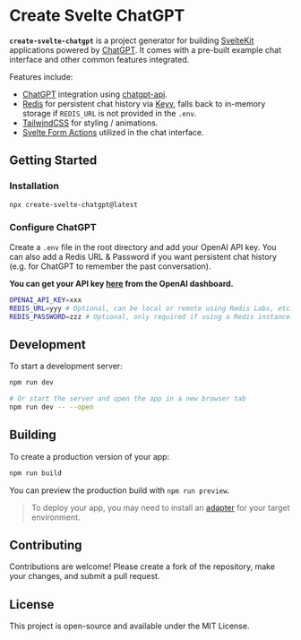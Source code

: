 # Create Svelte ChatGPT

**`create-svelte-chatgpt`** is a project generator for building [SvelteKit](https://kit.svelte.dev/) applications powered by [ChatGPT](https://platform.openai.com/docs/api-reference). It comes with a pre-built example chat interface and other common features integrated.

Features include:

- [ChatGPT](https://platform.openai.com/docs/api-reference) integration using [chatgpt-api](https://github.com/transitive-bullshit/chatgpt-api).
- [Redis](https://redis.io/) for persistent chat history via [Keyv](https://github.com/jaredwray/keyv), falls back to in-memory storage if `REDIS_URL` is not provided in the `.env`.
- [TailwindCSS](https://tailwindcss.com/) for styling / animations.
- [Svelte Form Actions](https://kit.svelte.dev/docs/form-actions) utilized in the chat interface.

## Getting Started

### Installation

```bash
npx create-svelte-chatgpt@latest
```

### Configure ChatGPT

Create a `.env` file in the root directory and add your OpenAI API key. You can also add a Redis URL & Password if you want persistent chat history (e.g. for ChatGPT to remember the past conversation).

**You can get your API key [here](https://platform.openai.com/account/api-keys) from the OpenAI dashboard.**

```bash
OPENAI_API_KEY=xxx
REDIS_URL=yyy # Optional, can be local or remote using Redis Labs, etc. Falls back to in-memory storage if not provided.
REDIS_PASSWORD=zzz # Optional, only required if using a Redis instance.
```

## Development

To start a development server:

```bash
npm run dev

# Or start the server and open the app in a new browser tab
npm run dev -- --open
```

## Building

To create a production version of your app:

```bash
npm run build
```

You can preview the production build with `npm run preview`.

> To deploy your app, you may need to install an [adapter](https://kit.svelte.dev/docs/adapters) for your target environment.

## Contributing

Contributions are welcome! Please create a fork of the repository, make your changes, and submit a pull request.

## License

This project is open-source and available under the MIT License.
